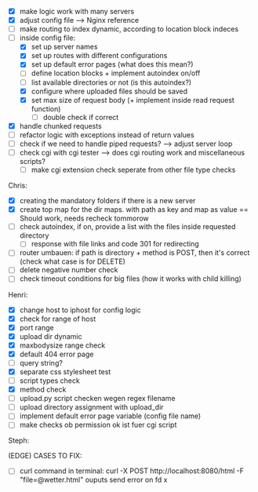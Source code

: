 
- [x] make logic work with many servers
 - [x] adjust config file --> Nginx reference
 - [ ] make routing to index dynamic, according to location block indeces
- [ ] inside config file:
	- [x] set up server names
	- [x] set up routes with different configurations
	- [x] set up default error pages (what does this mean?)
	- [ ] define location blocks + implement autoindex on/off
	- [ ] list available directories or not (is this autoindex?)
	- [x] configure where uploaded files should be saved
	- [x] set max size of request body (+ implement inside read request function)
		- [ ] double check if correct
- [x] handle chunked requests
- [ ] refactor logic with exceptions instead of return values
- [ ] check if we need to handle piped requests? --> adjust server loop
- [ ] check cgi with cgi tester --> does cgi routing work and miscellaneous scripts?
	- [ ] make cgi extension check seperate from other file type checks

Chris:
- [x] creating the mandatory folders if there is a new server
- [x] create top map for the dir maps. with path as key and map as value == Should work, needs recheck tommorow
- [ ] check autoindex, if on, provide a list with the files inside requested directory
	- [ ] response with file links and code 301 for redirecting
- [ ] router umbauen: if path is directory + method is POST, then it's correct (check what case is for DELETE) 
- [ ] delete negative number check
- [ ] check timeout conditions for big files (how it works with child killing)

Henri:
- [x] change host to iphost for config logic
- [x] check for range of host
- [x] port range
- [x] upload dir dynamic
- [x] maxbodysize range check
- [x] default 404 error page
- [ ] query string? 
- [x] separate css stylesheet test
- [ ] script types check 
- [x] method check 
- [ ] upload.py script checken wegen regex filename 
- [ ] upload directory assignment with upload_dir 
- [ ] implement default error page variable (config file name)
- [ ] make checks ob permission ok ist fuer cgi script 

Steph:


(EDGE) CASES TO FIX:
- [ ] curl command in terminal: curl -X POST http://localhost:8080/html -F "file=@wetter.html" ouputs send error on fd x



